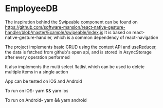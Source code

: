 # EmployeeDB
The inspiration behind the Swipeable component can be found on https://github.com/software-mansion/react-native-gesture-handler/blob/master/Example/swipeable/index.js
It is based on react-native-gesture-handler, which is a common dependency of react-navigation

The project implements basic CRUD using the context API and useReducer, the data is fetched from github's open api, and is stored in AsyncStorage after every operation performed

It also implements the multi select flatlist which can be used to delete multiple items in a single action


App can be tested on iOS and Android

To run on iOS-
yarn && yarn ios

To run on Android-
yarn && yarn android
